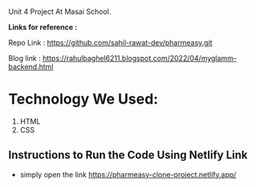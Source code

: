 
Unit 4 Project At Masai School.

**Links for reference :**

Repo Link :
https://github.com/sahil-rawat-dev/pharmeasy.git

Blog link : 
https://rahulbaghel6211.blogspot.com/2022/04/myglamm-backend.html




# Technology We Used:

1. HTML
2. CSS



## Instructions to Run the Code Using Netlify Link
- simply open the link https://pharmeasy-clone-project.netlify.app/



